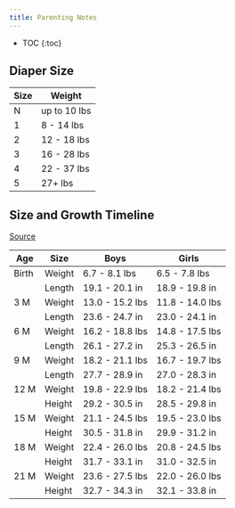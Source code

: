 ```yaml
---
title: Parenting Notes
---
```


* TOC
{:toc}

Diaper Size
-----

Size | Weight
--- | ---
N | up to 10 lbs
1 | 8 - 14 lbs
2 | 12 - 18 lbs
3 | 16 - 28 lbs
4 | 22 - 37 lbs
5 | 27+ lbs


Size and Growth Timeline
-----
[Source](https://www.babycenter.com/0_your-childs-size-and-growth-timeline_10357633.bc)

Age 	| Size 	| Boys 	| Girls
--- | --- | --- | ---
Birth 	| Weight 	| 6.7 - 8.1 lbs 		| 6.5 - 7.8 lbs
| 	| Length  | 	19.1 - 20.1 in 	| 18.9 - 19.8 in
3 M	| Weight	| 13.0 - 15.2 lbs		| 11.8 - 14.0 lbs
| 	| Length	| 23.6 - 24.7 in	| 23.0 - 24.1 in
6 M	| Weight	| 16.2 - 18.8 lbs		| 14.8 - 17.5 lbs
| 	| Length	| 26.1 - 27.2 in	| 25.3 - 26.5 in
9 M	| Weight	| 18.2 - 21.1 lbs		| 16.7 - 19.7 lbs
| 	| Length	| 27.7 - 28.9 in 	| 27.0 - 28.3 in
12 M	| Weight	| 19.8 - 22.9 lbs 		| 18.2 - 21.4 lbs
| 	| Height	| 29.2 - 30.5 in	| 28.5 - 29.8 in
15 M	| Weight	| 21.1 - 24.5 lbs		| 19.5 - 23.0 lbs
| 	| Height	| 30.5 - 31.8 in	| 29.9 - 31.2 in
18 M	| Weight	| 22.4 - 26.0 lbs		| 20.8 - 24.5 lbs
| 	| Height	| 31.7 - 33.1 in	| 31.0 - 32.5 in
21 M	| Weight	| 23.6 - 27.5 lbs		| 22.0 - 26.0 lbs
| 	| Height	| 32.7 - 34.3 in	| 32.1 - 33.8 in

